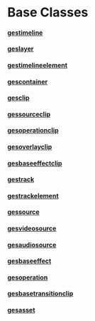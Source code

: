 # Base Classes

#### [gestimeline](GESTimeline.markdown)

#### [geslayer](GESLayer.markdown)

#### [gestimelineelement](GESTimelineElement.markdown)

#### [gescontainer](GESContainer.markdown)

#### [gesclip](GESClip.markdown)

#### [gessourceclip](GESSourceClip.markdown)

#### [gesoperationclip](GESOperationClip.markdown)

#### [gesoverlayclip](GESOverlayClip.markdown)

#### [gesbaseeffectclip](GESBaseEffectClip.markdown)

#### [gestrack](GESTrack.markdown)

#### [gestrackelement](GESTrackElement.markdown)

#### [gessource](GESSource.markdown)

#### [gesvideosource](GESVideoSource.markdown)

#### [gesaudiosource](GESAudioSource.markdown)

#### [gesbaseeffect](GESBaseEffect.markdown)

#### [gesoperation](GESOperation.markdown)

#### [gesbasetransitionclip](GESBaseTransitionClip.markdown)

#### [gesasset](GESAsset.markdown)


